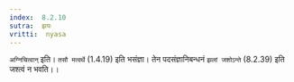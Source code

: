 ```yaml
---
index:  8.2.10
sutra:  झयः
vritti:  nyasa
---
```


`अग्निचित्वान्` इति। `तसौ मत्वर्थे` (1.4.19) इति भसंज्ञा। तेन पदसंज्ञानिबन्धनं `झलां जशोऽन्ते` (8.2.39) इति जश्त्वं न भवति।।

